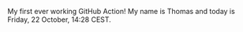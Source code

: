 My first ever working GitHub Action!
My name is Thomas and today is Friday, 22 October, 14:28 CEST. 
